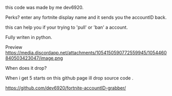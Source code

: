 this code was made by me dev6920.

Perks?
enter any fortnite display name and it sends you the accountID back.

this can help you if your trying to 'pull' or 'ban' a account.

Fully writen in python.

Preview
https://media.discordapp.net/attachments/1054150590772559945/1054460840503423047/image.png

When does it drop?

When  i get 5 starts on this github page ill drop source code .

https://github.com/dev6920/fortnite-accountID-grabber/

